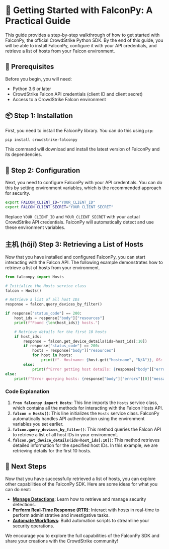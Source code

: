 # 🐍 Getting Started with FalconPy: A Practical Guide

This guide provides a step-by-step walkthrough of how to get started with FalconPy, the official CrowdStrike Python SDK. By the end of this guide, you will be able to install FalconPy, configure it with your API credentials, and retrieve a list of hosts from your Falcon environment.

## 🎯 Prerequisites

Before you begin, you will need:

-   Python 3.6 or later
-   CrowdStrike Falcon API credentials (client ID and client secret)
-   Access to a CrowdStrike Falcon environment

## 📦 Step 1: Installation

First, you need to install the FalconPy library. You can do this using `pip`:

```bash
pip install crowdstrike-falconpy
```

This command will download and install the latest version of FalconPy and its dependencies.

## 🔐 Step 2: Configuration

Next, you need to configure FalconPy with your API credentials. You can do this by setting environment variables, which is the recommended approach for security.

```bash
export FALCON_CLIENT_ID="YOUR_CLIENT_ID"
export FALCON_CLIENT_SECRET="YOUR_CLIENT_SECRET"
```

Replace `YOUR_CLIENT_ID` and `YOUR_CLIENT_SECRET` with your actual CrowdStrike API credentials. FalconPy will automatically detect and use these environment variables.

## 主机 (hōjī) Step 3: Retrieving a List of Hosts

Now that you have installed and configured FalconPy, you can start interacting with the Falcon API. The following example demonstrates how to retrieve a list of hosts from your environment.

```python
from falconpy import Hosts

# Initialize the Hosts service class
falcon = Hosts()

# Retrieve a list of all host IDs
response = falcon.query_devices_by_filter()

if response["status_code"] == 200:
    host_ids = response["body"]["resources"]
    print(f"Found {len(host_ids)} hosts.")

    # Retrieve details for the first 10 hosts
    if host_ids:
        response = falcon.get_device_details(ids=host_ids[:10])
        if response["status_code"] == 200:
            hosts = response["body"]["resources"]
            for host in hosts:
                print(f"- Hostname: {host.get("hostname", "N/A")}, OS: {host.get("os_version", "N/A")}")
        else:
            print(f"Error getting host details: {response["body"]["errors"][0]["message"]}")
else:
    print(f"Error querying hosts: {response["body"]["errors"][0]["message"]}")
```

### Code Explanation

1.  **`from falconpy import Hosts`**: This line imports the `Hosts` service class, which contains all the methods for interacting with the Falcon Hosts API.
2.  **`falcon = Hosts()`**: This line initializes the `Hosts` service class. FalconPy automatically handles API authentication using the environment variables you set earlier.
3.  **`falcon.query_devices_by_filter()`**: This method queries the Falcon API to retrieve a list of all host IDs in your environment.
4.  **`falcon.get_device_details(ids=host_ids[:10])`**: This method retrieves detailed information for the specified host IDs. In this example, we are retrieving details for the first 10 hosts.

## 🚀 Next Steps

Now that you have successfully retrieved a list of hosts, you can explore other capabilities of the FalconPy SDK. Here are some ideas for what you can do next:

-   **[Manage Detections](../detections/manage-detections.md)**: Learn how to retrieve and manage security detections.
-   **[Perform Real-Time Response (RTR)](../rtr/perform-rtr-actions.md)**: Interact with hosts in real-time to perform administrative and investigative tasks.
-   **[Automate Workflows](../automation/automate-workflows.md)**: Build automation scripts to streamline your security operations.

We encourage you to explore the full capabilities of the FalconPy SDK and share your creations with the CrowdStrike community!

